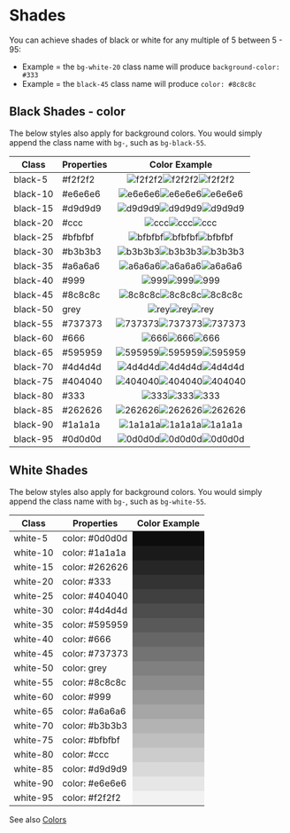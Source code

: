# Shades

You can achieve shades of black or white for any multiple of 5 between 5 - 95:
* Example = the `bg-white-20` class name will produce `background-color: #333`
* Example = the `black-45` class name will produce `color: #8c8c8c`

## Black Shades - color
The below styles also apply for background colors. You would simply append the class name with `bg-`, such as `bg-black-55`.

| Class | Properties | Color Example |
| ----- | ---------- | :-----------: |
| black-5 | #f2f2f2 | ![f2f2f2](https://placehold.it/20/f2f2f2?text=+)![f2f2f2](https://placehold.it/20/f2f2f2?text=+)![f2f2f2](https://placehold.it/20/f2f2f2?text=+) |
| black-10 | #e6e6e6 | ![e6e6e6](https://placehold.it/20/e6e6e6?text=+)![e6e6e6](https://placehold.it/20/e6e6e6?text=+)![e6e6e6](https://placehold.it/20/e6e6e6?text=+) |
| black-15 | #d9d9d9 | ![d9d9d9](https://placehold.it/20/d9d9d9?text=+)![d9d9d9](https://placehold.it/20/d9d9d9?text=+)![d9d9d9](https://placehold.it/20/d9d9d9?text=+) |
| black-20 | #ccc | ![ccc](https://placehold.it/20/ccc?text=+)![ccc](https://placehold.it/20/ccc?text=+)![ccc](https://placehold.it/20/ccc?text=+) |
| black-25 | #bfbfbf | ![bfbfbf](https://placehold.it/20/bfbfbf?text=+)![bfbfbf](https://placehold.it/20/bfbfbf?text=+)![bfbfbf](https://placehold.it/20/bfbfbf?text=+) |
| black-30 | #b3b3b3 | ![b3b3b3](https://placehold.it/20/b3b3b3?text=+)![b3b3b3](https://placehold.it/20/b3b3b3?text=+)![b3b3b3](https://placehold.it/20/b3b3b3?text=+) |
| black-35 | #a6a6a6 | ![a6a6a6](https://placehold.it/20/a6a6a6?text=+)![a6a6a6](https://placehold.it/20/a6a6a6?text=+)![a6a6a6](https://placehold.it/20/a6a6a6?text=+) |
| black-40 | #999 | ![999](https://placehold.it/20/999?text=+)![999](https://placehold.it/20/999?text=+)![999](https://placehold.it/20/999?text=+) |
| black-45 | #8c8c8c | ![8c8c8c](https://placehold.it/20/8c8c8c?text=+)![8c8c8c](https://placehold.it/20/8c8c8c?text=+)![8c8c8c](https://placehold.it/20/8c8c8c?text=+) |
| black-50 | grey | ![rey](https://placehold.it/20/rey?text=+)![rey](https://placehold.it/20/rey?text=+)![rey](https://placehold.it/20/rey?text=+) |
| black-55 | #737373 | ![737373](https://placehold.it/20/737373?text=+)![737373](https://placehold.it/20/737373?text=+)![737373](https://placehold.it/20/737373?text=+) |
| black-60 | #666 | ![666](https://placehold.it/20/666?text=+)![666](https://placehold.it/20/666?text=+)![666](https://placehold.it/20/666?text=+) |
| black-65 | #595959 | ![595959](https://placehold.it/20/595959?text=+)![595959](https://placehold.it/20/595959?text=+)![595959](https://placehold.it/20/595959?text=+) |
| black-70 | #4d4d4d | ![4d4d4d](https://placehold.it/20/4d4d4d?text=+)![4d4d4d](https://placehold.it/20/4d4d4d?text=+)![4d4d4d](https://placehold.it/20/4d4d4d?text=+) |
| black-75 | #404040 | ![404040](https://placehold.it/20/404040?text=+)![404040](https://placehold.it/20/404040?text=+)![404040](https://placehold.it/20/404040?text=+) |
| black-80 | #333 | ![333](https://placehold.it/20/333?text=+)![333](https://placehold.it/20/333?text=+)![333](https://placehold.it/20/333?text=+) |
| black-85 | #262626 | ![262626](https://placehold.it/20/262626?text=+)![262626](https://placehold.it/20/262626?text=+)![262626](https://placehold.it/20/262626?text=+) |
| black-90 | #1a1a1a | ![1a1a1a](https://placehold.it/20/1a1a1a?text=+)![1a1a1a](https://placehold.it/20/1a1a1a?text=+)![1a1a1a](https://placehold.it/20/1a1a1a?text=+) |
| black-95 | #0d0d0d | ![0d0d0d](https://placehold.it/20/0d0d0d?text=+)![0d0d0d](https://placehold.it/20/0d0d0d?text=+)![0d0d0d](https://placehold.it/20/0d0d0d?text=+) |



## White Shades
The below styles also apply for background colors. You would simply append the class name with `bg-`, such as `bg-white-55`.

<table>
  <thead>
    <tr>
      <th>Class</th>
      <th>Properties</th>
      <th>Color Example</th>
    </tr>
  </thead>
  <tbody>
  </tbody>
    <tr><td>white-5</td><td>color: #0d0d0d</td><td style="background-color: #0d0d0d"></td></tr>
    <tr><td>white-10</td><td>color: #1a1a1a</td><td style="background-color: #1a1a1a"></td></tr>
    <tr><td>white-15</td><td>color: #262626</td><td style="background-color: #262626"></td></tr>
    <tr><td>white-20</td><td>color: #333</td><td style="background-color: #333"></td></tr>
    <tr><td>white-25</td><td>color: #404040</td><td style="background-color: #404040"></td></tr>
    <tr><td>white-30</td><td>color: #4d4d4d</td><td style="background-color: #4d4d4d"></td></tr>
    <tr><td>white-35</td><td>color: #595959</td><td style="background-color: #595959"></td></tr>
    <tr><td>white-40</td><td>color: #666</td><td style="background-color: #666"></td></tr>
    <tr><td>white-45</td><td>color: #737373</td><td style="background-color: #737373"></td></tr>
    <tr><td>white-50</td><td>color: grey</td><td style="background-color: grey"></td></tr>
    <tr><td>white-55</td><td>color: #8c8c8c</td><td style="background-color: #8c8c8c"></td></tr>
    <tr><td>white-60</td><td>color: #999</td><td style="background-color: #999"></td></tr>
    <tr><td>white-65</td><td>color: #a6a6a6</td><td style="background-color: #a6a6a6"></td></tr>
    <tr><td>white-70</td><td>color: #b3b3b3</td><td style="background-color: #b3b3b3"></td></tr>
    <tr><td>white-75</td><td>color: #bfbfbf</td><td style="background-color: #bfbfbf"></td></tr>
    <tr><td>white-80</td><td>color: #ccc</td><td style="background-color: #ccc"></td></tr>
    <tr><td>white-85</td><td>color: #d9d9d9</td><td style="background-color: #d9d9d9"></td></tr>
    <tr><td>white-90</td><td>color: #e6e6e6</td><td style="background-color: #e6e6e6"></td></tr>
    <tr><td>white-95</td><td>color: #f2f2f2</td><td style="background-color: #f2f2f2"></td></tr>
</table>

See also [Colors](./colors.md)
